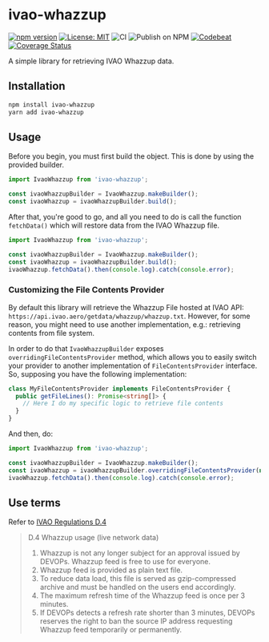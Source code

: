 # ivao-whazzup

[![npm version](https://badge.fury.io/js/ivao-whazzup.svg)](https://badge.fury.io/js/ivao-whazzup)
[![License: MIT](https://img.shields.io/badge/License-MIT-yellow.svg)](https://opensource.org/licenses/MIT)
![CI](https://github.com/jpedroh/ivao-whazzup/workflows/CI/badge.svg)
![Publish on NPM](https://github.com/jpedroh/ivao-whazzup/workflows/Publish%20on%20NPM/badge.svg)
[![Codebeat](https://codebeat.co/badges/d7fb7509-513e-4b3a-a552-79ae80b3a551)](https://codebeat.co/projects/github-com-jpedroh-ivao-whazzup-master)
[![Coverage Status](https://coveralls.io/repos/github/jpedroh/ivao-whazzup/badge.svg?branch=master)](https://coveralls.io/github/jpedroh/ivao-whazzup?branch=master)

A simple library for retrieving IVAO Whazzup data.

## Installation

```sh
npm install ivao-whazzup
yarn add ivao-whazzup
```

## Usage

Before you begin, you must first build the object. This is done by using the provided builder.

```typescript
import IvaoWhazzup from 'ivao-whazzup';

const ivaoWhazzupBuilder = IvaoWhazzup.makeBuilder();
const ivaoWhazzup = ivaoWhazzupBuilder.build();
```

After that, you're good to go, and all you need to do is call the function `fetchData()` which will restore data from the IVAO Whazzup file.

```typescript
import IvaoWhazzup from 'ivao-whazzup';

const ivaoWhazzupBuilder = IvaoWhazzup.makeBuilder();
const ivaoWhazzup = ivaoWhazzupBuilder.build();
ivaoWhazzup.fetchData().then(console.log).catch(console.error);
```

### Customizing the File Contents Provider

By default this library will retrieve the Whazzup File hosted at IVAO API: `https://api.ivao.aero/getdata/whazzup/whazzup.txt`. However, for some reason, you might need to use another implementation, e.g.: retrieving contents from file system.

In order to do that `IvaoWhazzupBuilder` exposes `overridingFileContentsProvider` method, which allows you to easily switch your provider to another implementation of `FileContentsProvider` interface. So, supposing you have the following implementation:

```typescript
class MyFileContentsProvider implements FileContentsProvider {
  public getFileLines(): Promise<string[]> {
    // Here I do my specific logic to retrieve file contents
  }
}
```

And then, do:

```typescript
import IvaoWhazzup from 'ivao-whazzup';

const ivaoWhazzupBuilder = IvaoWhazzup.makeBuilder();
const ivaoWhazzup = ivaoWhazzupBuilder.overridingFileContentsProvider(new MyFileContentsProvider()).build();
ivaoWhazzup.fetchData().then(console.log).catch(console.error);
```

## Use terms

Refer to [IVAO Regulations D.4](https://doc.ivao.aero/rules2:regulations#devops)

> D.4 Whazzup usage (live network data)
>
> 1. Whazzup is not any longer subject for an approval issued by DEVOPs. Whazzup feed is free to use for everyone.
> 2. Whazzup feed is provided as plain text file.
> 3. To reduce data load, this file is served as gzip-compressed archive and must be handled on the users end accordingly.
> 4. The maximum refresh time of the Whazzup feed is once per 3 minutes.
> 5. If DEVOPs detects a refresh rate shorter than 3 minutes, DEVOPs reserves the right to ban the source IP address requesting Whazzup feed temporarily or permanently.
